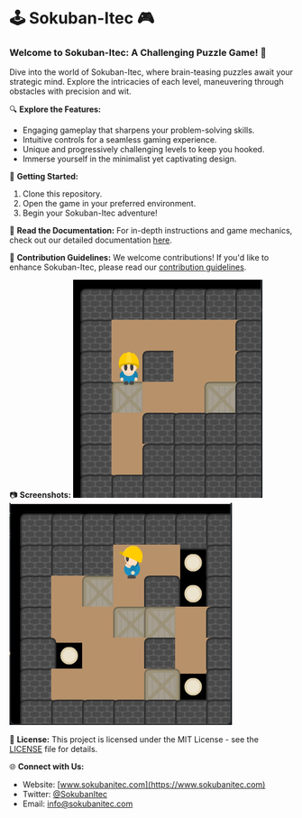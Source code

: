 # 🕹️ Sokuban-Itec 🎮

### Welcome to Sokuban-Itec: A Challenging Puzzle Game! 🧩

Dive into the world of Sokuban-Itec, where brain-teasing puzzles await your strategic mind. Explore the intricacies of each level, maneuvering through obstacles with precision and wit.

🔍 **Explore the Features:**
- Engaging gameplay that sharpens your problem-solving skills.
- Intuitive controls for a seamless gaming experience.
- Unique and progressively challenging levels to keep you hooked.
- Immerse yourself in the minimalist yet captivating design.

🚀 **Getting Started:**
1. Clone this repository.
2. Open the game in your preferred environment.
3. Begin your Sokuban-Itec adventure!

📖 **Read the Documentation:**
For in-depth instructions and game mechanics, check out our detailed documentation [here](documentation.md).

🤝 **Contribution Guidelines:**
We welcome contributions! If you'd like to enhance Sokuban-Itec, please read our [contribution guidelines](CONTRIBUTING.md).

📷 **Screenshots:**
![Screenshot 1](screenshots/sokuban-screenshot1.png)
![Screenshot 2](screenshots/sokuban-screenshot2.png)

📑 **License:**
This project is licensed under the MIT License - see the [LICENSE](LICENSE) file for details.

🌐 **Connect with Us:**
- Website: [www.sokubanitec.com](https://www.sokubanitec.com)
- Twitter: [@SokubanItec](https://twitter.com/SokubanItec)
- Email: info@sokubanitec.com
